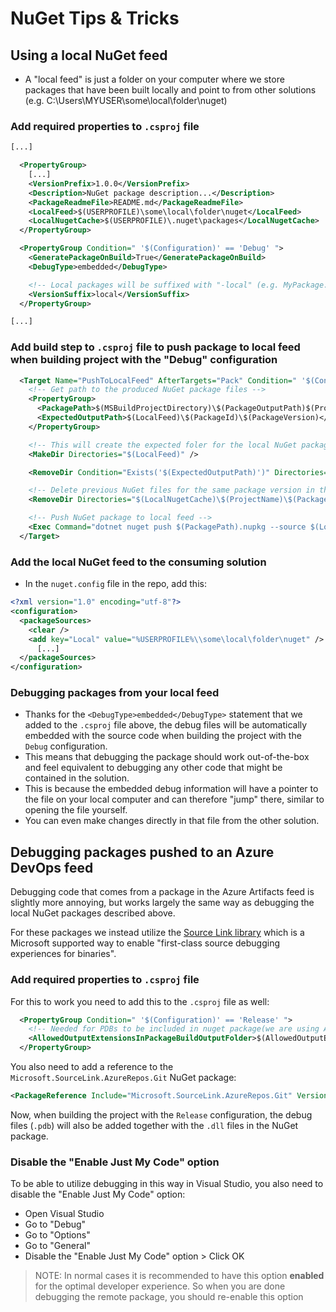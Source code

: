 # NuGet Tips & Tricks

## Using a local NuGet feed

- A "local feed" is just a folder on your computer where we store packages that have been built locally and point to from other solutions (e.g. C:\Users\MYUSER\some\local\folder\nuget)

### Add required properties to `.csproj` file
```xml
[...]

  <PropertyGroup>
    [...]
    <VersionPrefix>1.0.0</VersionPrefix>
    <Description>NuGet package description...</Description>
    <PackageReadmeFile>README.md</PackageReadmeFile>
    <LocalFeed>$(USERPROFILE)\some\local\folder\nuget</LocalFeed>
    <LocalNugetCache>$(USERPROFILE)\.nuget\packages</LocalNugetCache>
  </PropertyGroup>

  <PropertyGroup Condition=" '$(Configuration)' == 'Debug' ">
    <GeneratePackageOnBuild>True</GeneratePackageOnBuild>
    <DebugType>embedded</DebugType>

    <!-- Local packages will be suffixed with "-local" (e.g. MyPackage.1.0.0-local) -->
    <VersionSuffix>local</VersionSuffix>
  </PropertyGroup>

[...]
```

### Add build step to `.csproj` file to push package to local feed when building project with the "Debug" configuration
```xml
  <Target Name="PushToLocalFeed" AfterTargets="Pack" Condition=" '$(Configuration)' == 'Debug' ">
    <!-- Get path to the produced NuGet package files -->
    <PropertyGroup>
      <PackagePath>$(MSBuildProjectDirectory)\$(PackageOutputPath)$(ProjectName).$(PackageVersion)</PackagePath>
      <ExpectedOutputPath>$(LocalFeed)\$(PackageId)\$(PackageVersion)</ExpectedOutputPath>
    </PropertyGroup>

    <!-- This will create the expected foler for the local NuGet packages feed (if it does not exist) -->
    <MakeDir Directories="$(LocalFeed)" />

    <RemoveDir Condition="Exists('$(ExpectedOutputPath)')" Directories="$(ExpectedOutputPath)" />

    <!-- Delete previous NuGet files for the same package version in the local cache -->
    <RemoveDir Directories="$(LocalNugetCache)\$(ProjectName)\$(PackageVersion)" />

    <!-- Push NuGet package to local feed -->
    <Exec Command="dotnet nuget push $(PackagePath).nupkg --source $(LocalFeed)" />
  </Target>
```

### Add the local NuGet feed to the consuming solution

- In the `nuget.config` file in the repo, add this:

```xml
<?xml version="1.0" encoding="utf-8"?>
<configuration>
  <packageSources>
    <clear />
    <add key="Local" value="%USERPROFILE%\\some\local\folder\nuget" />
	  [...]
  </packageSources>
</configuration>
```

### Debugging packages from your local feed
- Thanks for the `<DebugType>embedded</DebugType>` statement that we added to the `.csproj` file above, the debug files will be automatically embedded with the source code when building the project with the `Debug` configuration.
- This means that debugging the package should work out-of-the-box and feel equivalent to debugging any other code that might be contained in the solution.
- This is because the embedded debug information will have a pointer to the file on your local computer and can therefore "jump" there, similar to opening the file yourself.
- You can even make changes directly in that file from the other solution.

## Debugging packages pushed to an Azure DevOps feed
Debugging code that comes from a package in the Azure Artifacts feed is slightly more annoying, but works largely the same way as debugging the local NuGet packages described above.

For these packages we instead utilize the [Source Link library](https://github.com/dotnet/sourcelink) which is a Microsoft supported way to enable "first-class source debugging experiences for binaries".

### Add required properties to `.csproj` file

For this to work you need to add this to the `.csproj` file as well:

```xml
  <PropertyGroup Condition=" '$(Configuration)' == 'Release' ">
    <!-- Needed for PDBs to be included in nuget package(we are using Azure Devops Artifacts which doesn't support source packages): https://github.com/dotnet/sourcelink#alternative-pdb-distribution-->
    <AllowedOutputExtensionsInPackageBuildOutputFolder>$(AllowedOutputExtensionsInPackageBuildOutputFolder);.pdb</AllowedOutputExtensionsInPackageBuildOutputFolder>
  </PropertyGroup>
```

You also need to add a reference to the `Microsoft.SourceLink.AzureRepos.Git` NuGet package:

```xml
<PackageReference Include="Microsoft.SourceLink.AzureRepos.Git" Version="8.0.0" PrivateAssets="All" />
```

Now, when building the project with the `Release` configuration, the debug files (`.pdb`) will also be added together with the `.dll` files in the NuGet package. 

### Disable the "Enable Just My Code" option
To be able to utilize debugging in this way in Visual Studio, you also need to disable the "Enable Just My Code" option:

- Open Visual Studio
- Go to "Debug"
- Go to "Options"
- Go to "General"
- Disable the "Enable Just My Code" option > Click OK

> NOTE: In normal cases it is recommended to have this option **enabled** for the optimal developer experience. So when you are done debugging the remote package, you should re-enable this option
